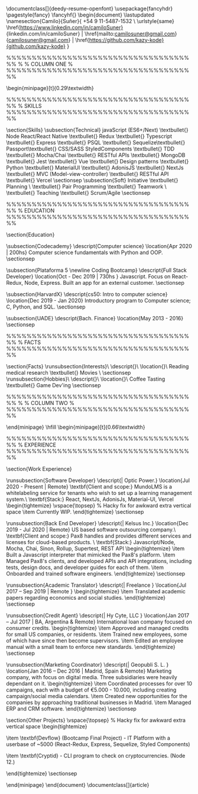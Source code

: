 \documentclass[]{deedy-resume-openfont}
\usepackage{fancyhdr}
\pagestyle{fancy}
\fancyhf{}
\begin{document}
\lastupdated
\namesection{Camilo}{Suñer}{
+54 9 11-5487-1532 \\
\urlstyle{same}
\href{https://www.linkedin.com/in/camiloSuner}
{linkedin.com/in/camiloSuner} | \href{mailto:camilosuner@gmail.com}{camilosuner@gmail.com} | \href{https://github.com/kazy-kode}{github.com/kazy-kode}
}

%%%%%%%%%%%%%%%%%%%%%%%%%%%%%%%%%%%%%%
%
% COLUMN ONE
%
%%%%%%%%%%%%%%%%%%%%%%%%%%%%%%%%%%%%%%

\begin{minipage}[t]{0.29\textwidth}

%%%%%%%%%%%%%%%%%%%%%%%%%%%%%%%%%%%%%%
% SKILLS
%%%%%%%%%%%%%%%%%%%%%%%%%%%%%%%%%%%%%%

\section{Skills}
\subsection{Technical}
javaScript (ES6+/Next) \textbullet{} Node React/React Native \textbullet{} Redux \textbullet{} Typescript \textbullet{} Express \textbullet{} PSQL \textbullet{} Sequelize\textbullet{} Passport\textbullet{} CSS/SASS StyledComponents \textbullet{} TDD \textbullet{} Mocha/Chai \textbullet{} RESTful APIs \textbullet{} MongoDB \textbullet{} Jest \textbullet{} Vue \textbullet{} Design patterns \textbullet{} Python \textbullet{} MaterialUI \textbullet{} AdonisJS \textbullet{} NextJs \textbullet{} MVC (Model-view-controller) \textbullet{} RESTful API \textbullet{} Vercel
\sectionsep
\subsection{Soft}
Initiative \textbullet{} Planning \\ \textbullet{} Pair Programming \textbullet{} Teamwork \\ \textbullet{} Teaching \textbullet{} Scrum/Agile
\sectionsep

%%%%%%%%%%%%%%%%%%%%%%%%%%%%%%%%%%%%%%
% EDUCATION
%%%%%%%%%%%%%%%%%%%%%%%%%%%%%%%%%%%%%%

\section{Education}

\subsection{Codecademy}
\descript{Computer science}
\location{Apr 2020 | 200hs}
Computer science fundamentals with Python and OOP.
\sectionsep

\subsection{Plataforma 5 \newline Coding Bootcamp}
\descript{Full Stack Developer}
\location{Oct - Dec 2019 | 730hs }
Javascript. Focus on React-Redux, Node, Express. Built an app for an external customer.
\sectionsep

\subsection{HarvardX}
\descript{cs50: Intro to computer science}
\location{Dec 2019 - Jan 2020}
Introductory program to Computer science; C, Python, and SQL.
\sectionsep

\subsection{UADE}
\descript{Bach. Finance}
\location{May 2013 - 2016}
\sectionsep

%%%%%%%%%%%%%%%%%%%%%%%%%%%%%%%%%%%%%%
% FACTS
%%%%%%%%%%%%%%%%%%%%%%%%%%%%%%%%%%%%%%

\section{Facts}
\runsubsection{Interests}\\
\descript{}\\
\location{}\\
Reading medical research \textbullet{} Movies \\
\sectionsep
\runsubsection{Hobbies}\\
\descript{}\\
\location{}\\
Coffee Tasting \textbullet{} Game Dev'ing
\sectionsep

%%%%%%%%%%%%%%%%%%%%%%%%%%%%%%%%%%%%%%
%
% COLUMN TWO
%
%%%%%%%%%%%%%%%%%%%%%%%%%%%%%%%%%%%%%%

\end{minipage}
\hfill
\begin{minipage}[t]{0.66\textwidth}

%%%%%%%%%%%%%%%%%%%%%%%%%%%%%%%%%%%%%%
% EXPERIENCE
%%%%%%%%%%%%%%%%%%%%%%%%%%%%%%%%%%%%%%

\section{Work Experience}

\runsubsection{Software Developer}
\descript{| Optic Power.}
\location{Jul 2020 - Present | Remote}
\textbf{Client and scope:} MundoLMS is a whitelabeling service for tenants who wish to set up a learning management system.\\
\textbf{Stack:} React, NextJs, AdonisJs, Material-UI, Vercel
\begin{tightemize}
\vspace{\topsep} % Hacky fix for awkward extra vertical space
\item Currently WIP.
\end{tightemize}
\sectionsep

\runsubsection{Back End Developer}
\descript{| Kelsus Inc.}
\location{Dec 2019 - Jul 2020 | Remote}
US based software outsourcing company.\\
\textbf{Client and scope:} Pax8 handles and provides different services and licenses for cloud-based products. \\
\textbf{Stack:} Javascript/Node, Mocha, Chai, Sinon, Rollup, Supertest, REST API
\begin{tightemize}
\item Built a Javascript interpreter that mimicked the Pax8's platform.
\item Managed Pax8's clients, and developed APIs and API integrations, including tests, design docs, and developer guides for each of them.
\item Onboarded and trained software engineers.
\end{tightemize}
\sectionsep

\runsubsection{Academic Translator}
\descript{| Freelance }
\location{Jul 2017 – Sep 2019 | Remote }
\begin{tightemize}
\item Translated academic papers regarding economics and social studies.
\end{tightemize}
\sectionsep

\runsubsection{Credit Agent}
\descript{| Hy Cyte, LLC }
\location{Jan 2017 – Jul 2017 | BA, Argentina & Remote}
International loan company focused on consumer credits.
\begin{tightemize}
\item Approved and managed credits for small US companies, or residents.
\item Trained new employees, some of which have since then become supervisors.
\item Edited an employee manual with a small team to enforce new standards.
\end{tightemize}
\sectionsep

\runsubsection{Marketing Coordinator}
\descript{| Geopubli S. L. }
\location{Jan 2016 – Dec 2016 | Madrid, Spain \& Remote}
Marketing company, with focus on digital media. Three subsidiaries were heavily dependant on it.
\begin{tightemize}
\item Coordinated processes for over 10 campaigns, each with a budget of €5.000 - 10.000, including creating campaign/social media calendars.
\item Created new opportunities for the companies by approaching traditional businesses in Madrid.
\item Managed ERP and CRM software.
\end{tightemize}
\sectionsep

\section{Other Projects}
\vspace{\topsep} % Hacky fix for awkward extra vertical space
\begin{tightemize}

\item
\textbf{Devflow} (Bootcamp Final Project) - IT Platform with a userbase of ~5000 (React-Redux, Express, Sequelize, Styled Components)

\item
\textbf{Cryptid} - CLI program to check on cryptocurrencies. (Node 12.)

\end{tightemize}
\sectionsep

\end{minipage}
\end{document} \documentclass[]{article}
